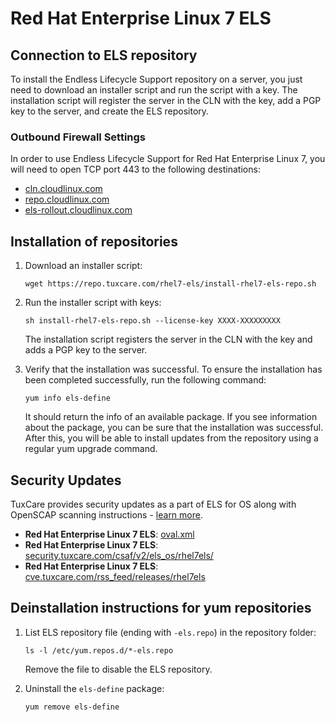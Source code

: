 # Red Hat Enterprise Linux 7 ELS

## Connection to ELS repository

To install the Endless Lifecycle Support repository on a server, you just need to download an installer script and run the script with a key. The installation script will register the server in the CLN with the key, add a PGP key to the server, and create the ELS repository.

### Outbound Firewall Settings

In order to use Endless Lifecycle Support for Red Hat Enterprise Linux 7, you will need to open TCP port 443 to the following destinations:

* [cln.cloudlinux.com](http://cln.cloudlinux.com)
* [repo.cloudlinux.com](http://repo.cloudlinux.com)
* [els-rollout.cloudlinux.com](https://els-rollout.cloudlinux.com/)

## Installation of repositories

1. Download an installer script:
   
   <CodeWithCopy>

   ```
   wget https://repo.tuxcare.com/rhel7-els/install-rhel7-els-repo.sh
   ```

   </CodeWithCopy>

2. Run the installer script with keys:

   <CodeWithCopy>

   ```
   sh install-rhel7-els-repo.sh --license-key XXXX-XXXXXXXXX
   ```

   </CodeWithCopy>

   The installation script registers the server in the CLN with the key and adds a PGP key to the server.

3. Verify that the installation was successful. To ensure the installation has been completed successfully, run the following command:
   
   <CodeWithCopy>

   ```
   yum info els-define
   ```

   </CodeWithCopy>

   It should return the info of an available package. If you see information about the package, you can be sure that the installation was successful.
   After this, you will be able to install updates from the repository using a regular yum upgrade command.

## Security Updates

TuxCare provides security updates as a part of ELS for OS along with OpenSCAP scanning instructions - [learn more](./security-updates).

* **Red Hat Enterprise Linux 7 ELS**: [oval.xml](https://security.tuxcare.com/oval/els_os/rhel7els/oval.xml)
* **Red Hat Enterprise Linux 7 ELS**: [security.tuxcare.com/csaf/v2/els_os/rhel7els/](https://security.tuxcare.com/csaf/v2/els_os/rhel7els/)
* **Red Hat Enterprise Linux 7 ELS**: [cve.tuxcare.com/rss_feed/releases/rhel7els](https://cve.tuxcare.com/rss_feed/releases/rhel7els)

## Deinstallation instructions for yum repositories

1. List ELS repository file (ending with `-els.repo`) in the repository folder:

   <CodeWithCopy>

   ```
   ls -l /etc/yum.repos.d/*-els.repo
   ```

   </CodeWithCopy>

   Remove the file to disable the ELS repository.

2. Uninstall the `els-define` package:

   <CodeWithCopy>

   ```
   yum remove els-define
   ```

   </CodeWithCopy>
